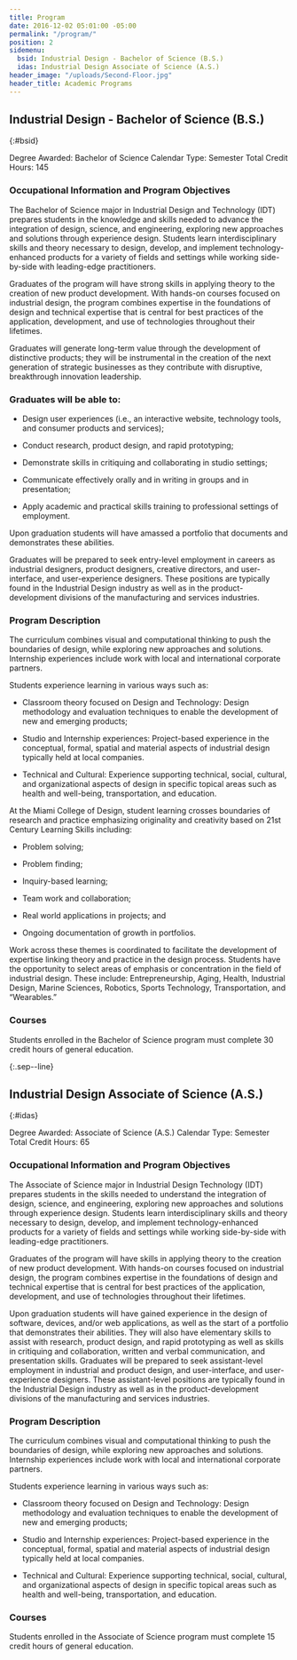 ```yaml
---
title: Program
date: 2016-12-02 05:01:00 -05:00
permalink: "/program/"
position: 2
sidemenu:
  bsid: Industrial Design - Bachelor of Science (B.S.)
  idas: Industrial Design Associate of Science (A.S.)
header_image: "/uploads/Second-Floor.jpg"
header_title: Academic Programs
---
```


## Industrial Design - Bachelor of Science (B.S.)

{:#bsid}

Degree Awarded: Bachelor of Science
Calendar Type: Semester
Total Credit Hours: 145

### Occupational Information and Program Objectives

The Bachelor of Science major in Industrial Design and Technology (IDT) prepares students in the knowledge and skills needed to advance the integration of design, science, and engineering, exploring new approaches and solutions through experience design. Students learn interdisciplinary skills and theory necessary to design, develop, and implement technology-enhanced products for a variety of fields and settings while working side-by-side with leading-edge practitioners.

Graduates of the program will have strong skills in applying theory to the creation of new product development. With hands-on courses focused on industrial design, the program combines expertise in the foundations of design and technical expertise that is central for best practices of the application, development, and use of technologies throughout their lifetimes.

Graduates will generate long-term value through the development of distinctive products; they will be instrumental in the creation of the next generation of strategic businesses as they contribute with disruptive, breakthrough innovation leadership.

### Graduates will be able to:

* Design user experiences (i.e., an interactive website, technology tools, and consumer products and services);

* Conduct research, product design, and rapid prototyping;

* Demonstrate skills in critiquing and collaborating in studio settings;

* Communicate effectively orally and in writing in groups and in presentation;

* Apply academic and practical skills training to professional settings of employment.

Upon graduation students will have amassed a portfolio that documents and demonstrates these abilities.

Graduates will be prepared to seek entry-level employment in careers as industrial designers, product designers, creative directors, and user-interface, and user-experience designers. These positions are typically found in the Industrial Design industry as well as in the product-development divisions of the manufacturing and services industries.

### Program Description

The curriculum combines visual and computational thinking to push the boundaries of design, while exploring new approaches and solutions. Internship experiences include work with local and international corporate partners.

Students experience learning in various ways such as:

* Classroom theory focused on Design and Technology: Design methodology and evaluation techniques to enable the development of new and emerging products;

* Studio and Internship experiences: Project-based experience in the conceptual, formal, spatial and material aspects of industrial design typically held at local companies.

* Technical and Cultural: Experience supporting technical, social, cultural, and organizational aspects of design in specific topical areas such as health and well-being, transportation, and education.

At the Miami College of Design, student learning crosses boundaries of research and practice emphasizing originality and creativity based on 21st Century Learning Skills including:

* Problem solving;

* Problem finding;

* Inquiry-based learning;

* Team work and collaboration;

* Real world applications in projects; and

* Ongoing documentation of growth in portfolios.

Work across these themes is coordinated to facilitate the development of expertise linking theory and practice in the design process. Students have the opportunity to select areas of emphasis or concentration in the field of industrial design. These include: Entrepreneurship, Aging, Health, Industrial Design, Marine Sciences, Robotics, Sports Technology, Transportation, and “Wearables.”

### Courses

Students enrolled in the Bachelor of Science program must complete 30 credit hours of general education.

{:.sep--line}
 

## Industrial Design Associate of Science (A.S.)

{:#idas}

Degree Awarded: Associate of Science
\(A.S.) Calendar Type: Semester
Total Credit Hours: 65

### Occupational Information and Program Objectives

The Associate of Science major in Industrial Design Technology (IDT) prepares students in the skills needed to understand the integration of design, science, and engineering, exploring new approaches and solutions through experience design. Students learn interdisciplinary skills and theory necessary to design, develop, and implement technology-enhanced products for a variety of fields and settings while working side-by-side with leading-edge practitioners.

Graduates of the program will have skills in applying theory to the creation of new product development. With hands-on courses focused on industrial design, the program combines expertise in the foundations of design and technical expertise that is central for best practices of the application, development, and use of technologies throughout their lifetimes.

Upon graduation students will have gained experience in the design of software, devices, and/or web applications, as well as the start of a portfolio that demonstrates their abilities. They will also have elementary skills to assist with research, product design, and rapid prototyping as well as skills in critiquing and collaboration, written and verbal communication, and presentation skills. Graduates will be prepared to seek assistant-level employment in industrial and product design, and user-interface, and user-experience designers. These assistant-level positions are typically found in the Industrial Design industry as well as in the product-development divisions of the manufacturing and services industries.

### Program Description

The curriculum combines visual and computational thinking to push the boundaries of design, while exploring new approaches and solutions. Internship experiences include work with local and international corporate partners.

Students experience learning in various ways such as:

* Classroom theory focused on Design and Technology: Design methodology and evaluation techniques to enable the development of new and emerging products;

* Studio and Internship experiences: Project-based experience in the conceptual, formal, spatial and material aspects of industrial design typically held at local companies.

* Technical and Cultural: Experience supporting technical, social, cultural, and organizational aspects of design in specific topical areas such as health and well-being, transportation, and education.

### Courses

Students enrolled in the Associate of Science program must complete 15 credit hours of general education.